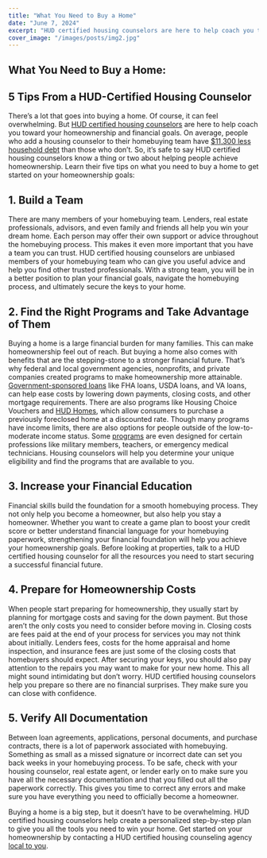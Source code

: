 ```yaml
---
title: "What You Need to Buy a Home"
date: "June 7, 2024"
excerpt: "HUD certified housing counselors are here to help coach you toward your homeownership and financial goals."
cover_image: "/images/posts/img2.jpg"
---
```


## What You Need to Buy a Home:

## 5 Tips From a HUD-Certified Housing Counselor

There’s a lot that goes into buying a home. Of course, it can feel overwhelming. But [HUD
certified housing counselors](https://www.hud.gov/makehomethegoal) are here to help coach you toward your homeownership and financial goals. On average, people who add a housing counselor to their homebuying team have [$11,300 less household debt](https://www.hud.gov/makehomethegoal) than those who don’t. So, it’s safe to say HUD certified housing counselors know a thing or two about helping people achieve homeownership. Learn their five
tips on what you need to buy a home to get started on your homeownership goals:

## 1. Build a Team

There are many members of your homebuying team. Lenders, real estate professionals, advisors,
and even family and friends all help you win your dream home. Each person may offer their own
support or advice throughout the homebuying process. This makes it even more important that
you have a team you can trust. HUD certified housing counselors are unbiased members of your
homebuying team who can give you useful advice and help you find other trusted professionals.
With a strong team, you will be in a better position to plan your financial goals, navigate the
homebuying process, and ultimately secure the keys to your home.

## 2. Find the Right Programs and Take Advantage of Them

Buying a home is a large financial burden for many families. This can make homeownership feel
out of reach. But buying a home also comes with benefits that are the stepping-stone to a
stronger financial future. That’s why federal and local government agencies, nonprofits, and
private companies created programs to make homeownership more attainable.
[Government-sponsored loans](https://www.usa.gov/government-home-loans) like FHA loans, USDA loans, and VA loans, can help ease costs by lowering down payments, closing costs, and other mortgage requirements. There are also programs like Housing Choice Vouchers and [HUD Homes](https://www.hudhomestore.gov/), which allow consumers to purchase a previously foreclosed home at a discounted rate. Though many programs have income limits, there are also options for people outside of the low-to-moderate income status. Some [programs](https://www.hud.gov/program_offices/housing/sfh/reo/goodn/gnndabot) are even designed for certain professions like military members, teachers, or emergency medical technicians. Housing counselors will help you determine your unique eligibility and find the programs that are available to you.

## 3. Increase your Financial Education

Financial skills build the foundation for a smooth homebuying process. They not only help you
become a homeowner, but also help you stay a homeowner. Whether you want to create a game
plan to boost your credit score or better understand financial language for your homebuying
paperwork, strengthening your financial foundation will help you achieve your homeownership
goals. Before looking at properties, talk to a HUD certified housing counselor for all the
resources you need to start securing a successful financial future.

## 4. Prepare for Homeownership Costs

When people start preparing for homeownership, they usually start by planning for mortgage
costs and saving for the down payment. But those aren’t the only costs you need to consider
before moving in. Closing costs are fees paid at the end of your process for services you may not
think about initially. Lenders fees, costs for the home appraisal and home inspection, and
insurance fees are just some of the closing costs that homebuyers should expect. After securing
your keys, you should also pay attention to the repairs you may want to make for your new
home. This all might sound intimidating but don’t worry. HUD certified housing counselors help
you prepare so there are no financial surprises. They make sure you can close with confidence.

## 5. Verify All Documentation

Between loan agreements, applications, personal documents, and purchase contracts, there is a
lot of paperwork associated with homebuying. Something as small as a missed signature or
incorrect date can set you back weeks in your homebuying process. To be safe, check with your
housing counselor, real estate agent, or lender early on to make sure you have all the necessary
documentation and that you filled out all the paperwork correctly. This gives you time to correct
any errors and make sure you have everything you need to officially become a homeowner.

Buying a home is a big step, but it doesn’t have to be overwhelming. HUD certified housing
counselors help create a personalized step-by-step plan to give you all the tools you need to win
your home. Get started on your homeownership by contacting a HUD certified housing
counseling agency [local to you](https://hud4.my.site.com/housingcounseling/s/?language=en_US).

